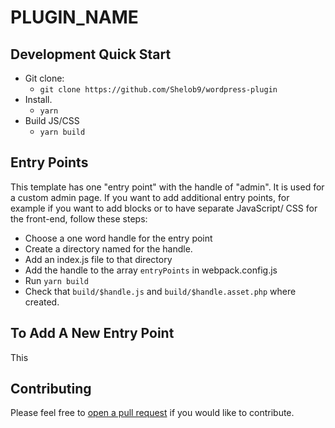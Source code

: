 # PLUGIN_NAME

## Development Quick Start

- Git clone:
    - `git clone https://github.com/Shelob9/wordpress-plugin`
- Install.
    - `yarn`
- Build JS/CSS
    - `yarn build`

## Entry Points

This template has one "entry point" with the handle of  "admin". It is used for a custom admin page. If you want to add additional entry points, for example if you want to add blocks or to have separate JavaScript/ CSS for the front-end, follow these steps:

- Choose a one word handle for the entry point
- Create a directory named for the handle.
- Add an index.js file to that directory
- Add the handle to the array `entryPoints` in webpack.config.js
- Run `yarn build`
- Check that `build/$handle.js` and `build/$handle.asset.php` where created.

## To Add A New Entry Point

This 

## Contributing

Please feel free to [open a pull request](https://github.com/Shelob9/wordpress-plugin/pulls) if you would like to contribute.